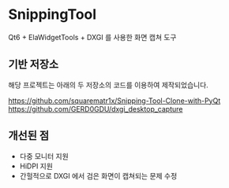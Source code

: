 # SnippingTool
Qt6 + ElaWidgetTools + DXGI 를 사용한 화면 캡쳐 도구

## 기반 저장소
해당 프로젝트는 아래의 두 저장소의 코드를 이용하여 제작되었습니다. 

https://github.com/squarematr1x/Snipping-Tool-Clone-with-PyQt
https://github.com/GERD0GDU/dxgi_desktop_capture

## 개선된 점

* 다중 모니터 지원
* HiDPI 지원
* 간헐적으로 DXGI 에서 검은 화면이 캡쳐되는 문제 수정
